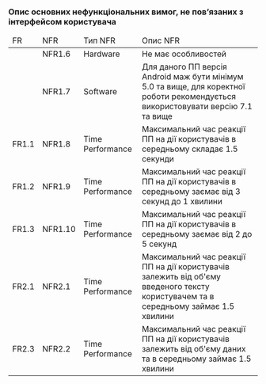 ### Опис основних нефункціональних вимог, не пов’язаних з інтерфейсом користувача

<table>
  <thead>
    <tr>
      <td>FR</td>
      <td>NFR</td>
      <td>Тип NFR</td>
      <td>Опис NFR</td>
    </tr>
  </thead>
  
  <tr>
      <td></td>
      <td>NFR1.6</td>
      <td>Hardware</td>
      <td>Не має особливостей</td>
  <tr>
    
  <tr>
      <td></td>
      <td>NFR1.7</td>
      <td>Software</td>
      <td>Для даного ПП версія Android маж бути мінімум 5.0 та вище,
      для коректної роботи рекомендується використовувати версію 7.1 та вище</td>
  <tr>
  
  <tr>
      <td>FR1.1</td>
      <td>NFR1.8</td>
      <td>Time Performance</td>
      <td>Максимальний час
реакції ПП на дії користувачів в середньому складає 1.5 секунди</td>
  <tr>
  
   <tr>
      <td>FR1.2</td>
      <td>NFR1.9</td>
      <td>Time Performance</td>
      <td>Максимальний час
реакції ПП на дії користувачів в середньому заємає від 3 секунд до 1 хвилини</td>
  <tr>
  
  <tr>
      <td>FR1.3</td>
      <td>NFR1.10</td>
      <td>Time Performance</td>
      <td>Максимальний час
реакції ПП на дії користувачів в середньому заємає від 2 до 5 секунд</td>
  <tr>
  
  <tr>
      <td>FR2.1</td>
      <td>NFR2.1</td>
      <td>Time Performance</td>
      <td>Максимальний час
реакції ПП на дії користувачів залежить від об'єму введеного тексту користувачем та в середньому займає 1.5 хвилини</td>
  <tr>
  
  <tr>
      <td>FR2.3</td>
      <td>NFR2.2</td>
      <td>Time Performance</td>
      <td>Максимальний час
реакції ПП на дії користувачів залежить від об'єму даних та в середньому займає 1.5 хвилини</td>
  <tr>
